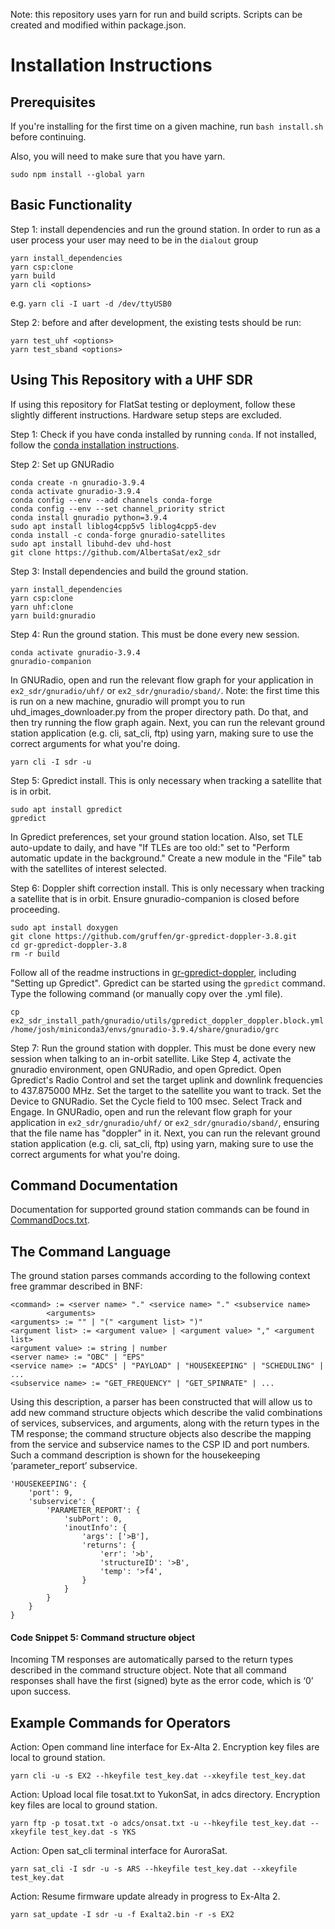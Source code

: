 Note: this repository uses yarn for run and build scripts. Scripts can be created and modified within package.json.

# Installation Instructions

## Prerequisites

If you're installing for the first time on a given machine, run `bash install.sh` before continuing.

Also, you will need to make sure that you have yarn.

```
sudo npm install --global yarn
```

## Basic Functionality

Step 1: install dependencies and run the ground station. In order to run as a user process your user may need to be in the `dialout` group

```
yarn install_dependencies
yarn csp:clone
yarn build
yarn cli <options>
```

e.g. `yarn cli -I uart -d /dev/ttyUSB0`

Step 2: before and after development, the existing tests should be run:

```
yarn test_uhf <options>
yarn test_sband <options>
```

## Using This Repository with a UHF SDR

If using this repository for FlatSat testing or deployment, follow these slightly different instructions. Hardware setup steps are excluded.

Step 1: Check if you have conda installed by running `conda`. If not installed, follow the [conda installation instructions](https://docs.conda.io/projects/conda/en/latest/user-guide/install/index.html#installing-conda-on-a-system-that-has-other-python-installations-or-packages).

Step 2: Set up GNURadio

```
conda create -n gnuradio-3.9.4
conda activate gnuradio-3.9.4
conda config --env --add channels conda-forge
conda config --env --set channel_priority strict
conda install gnuradio python=3.9.4
sudo apt install liblog4cpp5v5 liblog4cpp5-dev
conda install -c conda-forge gnuradio-satellites
sudo apt install libuhd-dev uhd-host
git clone https://github.com/AlbertaSat/ex2_sdr
```

Step 3: Install dependencies and build the ground station.

```
yarn install_dependencies
yarn csp:clone
yarn uhf:clone
yarn build:gnuradio
```

Step 4: Run the ground station. This must be done every new session.
```
conda activate gnuradio-3.9.4
gnuradio-companion
```
In GNURadio, open and run the relevant flow graph for your application in `ex2_sdr/gnuradio/uhf/` or  `ex2_sdr/gnuradio/sband/`. Note: the first time this is run on a new machine, gnuradio will prompt you to run uhd_images_downloader.py from the proper directory path. Do that, and then try running the flow graph again. Next, you can run the relevant ground station application (e.g. cli, sat_cli, ftp) using yarn, making sure to use the correct arguments for what you're doing.
```
yarn cli -I sdr -u
```
Step 5: Gpredict install. This is only necessary when tracking a satellite that is in orbit.

```
sudo apt install gpredict
gpredict
```
In Gpredict preferences, set your ground station location. Also, set TLE auto-update to daily, and have "If TLEs are too old:" set to "Perform automatic update in the background." Create a new module in the "File" tab with the satellites of interest selected.

Step 6: Doppler shift correction install. This is only necessary when tracking a satellite that is in orbit. Ensure gnuradio-companion is closed before proceeding.

```
sudo apt install doxygen
git clone https://github.com/gruffen/gr-gpredict-doppler-3.8.git
cd gr-gpredict-doppler-3.8
rm -r build
```
Follow all of the readme instructions in [gr-gpredict-doppler](https://github.com/wnagele/gr-gpredict-doppler), including "Setting up Gpredict". Gpredict can be started using the `gpredict` command. Type the following command (or manually copy over the .yml file).
```
cp ex2_sdr_install_path/gnuradio/utils/gpredict_doppler_doppler.block.yml /home/josh/miniconda3/envs/gnuradio-3.9.4/share/gnuradio/grc
```
Step 7: Run the ground station with doppler. This must be done every new session when talking to an in-orbit satellite.
Like Step 4, activate the gnuradio environment, open GNURadio, and open Gpredict. Open Gpredict's Radio Control and set the target uplink and downlink frequencies to 437.875000 MHz. Set the target to the satellite you want to track. Set the Device to GNURadio. Set the Cycle field to 100 msec. Select Track and Engage. In GNURadio, open and run the relevant flow graph for your application in `ex2_sdr/gnuradio/uhf/` or  `ex2_sdr/gnuradio/sband/`, ensuring that the file name has "doppler" in it. Next, you can run the relevant ground station application (e.g. cli, sat_cli, ftp) using yarn, making sure to use the correct arguments for what you're doing.

## Command Documentation
Documentation for supported ground station commands can be found in [CommandDocs.txt](https://github.com/AlbertaSat/ex2_ground_station_software/blob/update-readme/CommandDocs.txt).

## The Command Language

The ground station parses commands according to the following context free grammar described in BNF:

    <command> := <server name> "." <service name> "." <subservice name>
            <arguments>
    <arguments> := "" | "(" <argument list> ")"
    <argument list> := <argument value> | <argument value> "," <argument list>
    <argument value> := string | number
    <server name> := "OBC" | "EPS"
    <service name> := "ADCS" | "PAYLOAD" | "HOUSEKEEPING" | "SCHEDULING" | ...
    <subservice name> := "GET_FREQUENCY" | "GET_SPINRATE" | ...


Using this description, a parser has been constructed that will allow us to add new command structure objects which describe the valid combinations of services, subservices, and arguments, along with the return types in the TM response; the command structure objects also describe the mapping from the service and subservice names to the CSP ID and port numbers. Such a command description is shown for the housekeeping ‘parameter_report’ subservice.

```
'HOUSEKEEPING': {
    'port': 9,
    'subservice': {
        'PARAMETER_REPORT': {
            'subPort': 0,
            'inoutInfo': {
                'args': ['>B'],
                'returns': {
                    'err': '>b',
                    'structureID': '>B',
                    'temp': '>f4',
                }
            }
        }
    }
}
```

#### Code Snippet 5: Command structure object
Incoming TM responses are automatically parsed to the return types described in the command structure object. Note that all command responses shall have the first (signed) byte as the error code, which is ‘0’ upon success.


## Example Commands for Operators

Action: Open command line interface for Ex-Alta 2. Encryption key files are local to ground station.
```
yarn cli -u -s EX2 --hkeyfile test_key.dat --xkeyfile test_key.dat
```

Action: Upload local file tosat.txt to YukonSat, in adcs directory. Encryption key files are local to ground station.
```
yarn ftp -p tosat.txt -o adcs/onsat.txt -u --hkeyfile test_key.dat --xkeyfile test_key.dat -s YKS
```

Action: Open sat_cli terminal interface for AuroraSat.
```
yarn sat_cli -I sdr -u -s ARS --hkeyfile test_key.dat --xkeyfile test_key.dat
```
Action: Resume firmware update already in progress to Ex-Alta 2.
```
yarn sat_update -I sdr -u -f Exalta2.bin -r -s EX2
```

